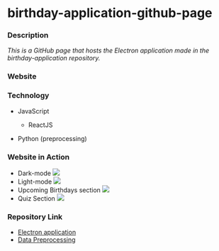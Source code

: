 # birthday-application-github-page

### Description
*This is a GitHub page that hosts the Electron application made in the birthday-application repository.* 

### Website 


### Technology 
* JavaScript
  - ReactJS

* Python (preprocessing)

### Website in Action
* Dark-mode 
<img src="./images/dark-mode.png"><img/>
* Light-mode
<img src="./images/light-mode.png"><img/>
* Upcoming Birthdays section 
<img src="./images/upcoming-birthdays.png"><img/>
* Quiz Section 
<img src="./images/quiz-section.png"><img/>


### Repository Link
* [Electron application](https://github.com/KrishnaBellamkonda/birthday-application) 
* [Data Preprocessing](https://github.com/KrishnaBellamkonda/birthday-application-data-processing)

